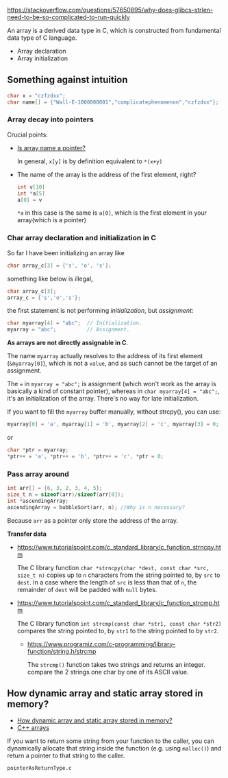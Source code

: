 https://stackoverflow.com/questions/57650895/why-does-glibcs-strlen-need-to-be-so-complicated-to-run-quickly

An array is a derived data type in C, which is constructed from fundamental data type of C language.

* Array declaration
* Array initialization

## Something against intuition
```c
char x = "czfzdxx";
char name[] = {"Wall-E-1000000001","complicatephenomenon","czfzdxx"};
```
### Array decay into pointers

Crucial points:
* [Is array name a pointer?](https://stackoverflow.com/questions/1641957/is-an-array-name-a-pointer)

  In general, `x[y]` is by definition equivalent to `*(x+y)`
* The name of the array is the address of the first element, right?
  ```c
  int v[10]
  int *a[5]
  a[0] = v
  ```
  `*a` in this case is the same is `a[0]`, which is the first element in your array(which is a pointer)

### Char array declaration and initialization in C
So far I have been initializing an array like
```c
char array_c[3] = {'s', 'o', 's'};
```
something like below is illegal,
```c
char array_c[3];
array_c = {'s','o','s'};
```
the first statement is not performing *initialization*, but *assignment*:

```c
char myarray[4] = "abc";  // Initialization.
myarray = "abc";          // Assignment.
```
**As arrays are not directly assignable in C**.

The name `myarray` actually resolves to the address of its first element (`&myarray[0]`), which is not a `value`, and as such cannot be the target of an assignment.

The `=` in `myarray = "abc";` is assignment (which won't work as the array is basically a kind of constant pointer), whereas in `char myarray[4] = "abc";`, it's an initialization of the array. There's no way for late initialization.

If you want to fill the `myarray` buffer manually, without strcpy(), you can use:
```c
myarray[0] = 'a', myarray[1] = 'b', myarray[2] = 'c', myarray[3] = 0;
```
or
```c
char *ptr = myarray;
*ptr++ = 'a', *ptr++ = 'b', *ptr++ = 'c', *ptr = 0;
```


### Pass array around
```c
int arr[] = {6, 3, 2, 3, 4, 5};
size_t n = sizeof(arr)/sizeof(arr[0]);
int *ascendingArray;
ascendingArray = bubbleSort(arr, n); //Why is n necessary?
```
Because `arr` as a pointer only store the address of the array.

**Transfer data**
* https://www.tutorialspoint.com/c_standard_library/c_function_strncpy.htm

  The C library function `char *strncpy(char *dest, const char *src, size_t n)` copies up to `n` characters from the string pointed to, by `src` to `dest`. In a case where the length of `src` is less than that of `n`, the remainder of `dest` will be padded with `null` bytes.
* https://www.tutorialspoint.com/c_standard_library/c_function_strcmp.htm

  The C library function `int strcmp(const char *str1, const char *str2)` compares the string pointed to, by `str1` to the string pointed to by `str2`. 
  * https://www.programiz.com/c-programming/library-function/string.h/strcmp
    
    The `strcmp()` function takes two strings and returns an integer. compare the 2 strings one char by one of its ASCII value.
## How dynamic array and static array stored in memory?

* [How dynamic array and static array stored in memory?](https://stackoverflow.com/a/35445125/7583919)
* [C++ arrays](http://courses.washington.edu/css342/zander/css332/array.html)


If you want to return some string from your function to the caller, you can dynamically allocate that string inside the function (e.g. using `malloc()`) and return a pointer to that string to the caller.

`pointerAsReturnType.c`


